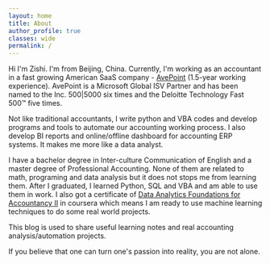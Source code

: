 ```yaml
---
layout: home
title: About
author_profile: true
classes: wide
permalink: /
---
```



Hi I'm Zishi. I'm from Beijing, China. Currently, I'm working as an accountant in a fast growing American SaaS company - [AvePoint](https://www.avepoint.com/about/) (1.5-year working experience). AvePoint is a Microsoft Global ISV Partner and has been named to the Inc. 500|5000 six times and the Deloitte Technology Fast 500™ five times.

Not like traditional accountants, I write python and VBA codes and develop programs and tools to automate our accounting working process. I also develop BI reports and online/offline dashboard for accounting ERP systems. It makes me more like a data analyst.

I have a bachelor degree in Inter-culture Communication of English and a master degree of Professional Accounting. None of them are related to math, programing and data analysis but it does not stops me from learning them. After I graduated, I learned Python, SQL and VBA and am able to use them in work. I also got a certificate of [Data Analytics Foundations for Accountancy II](https://www.coursera.org/account/accomplishments/certificate/RK83Y97QPK8G) in coursera which means I am ready to use machine learning techniques to do some real world projects.

This blog is used to share useful learning notes and real accounting analysis/automation projects.

If you believe that one can turn one's passion into reality, you are not alone.
